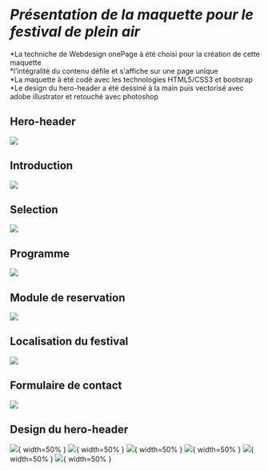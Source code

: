 # *Présentation de la maquette pour le festival de plein air* 

*La techniche de Webdesign onePage à été choisi pour la création de cette maquette  
*l’intégralité du contenu défile et s'affiche sur une page unique  
*La maquette à été codé avec les technologies HTML5/CSS3 et bootsrap  
*Le design du hero-header a été dessiné à la main puis vectorisé avec adobe illustrator et retouché avec photoshop


## Hero-header
![](preview/1affiche.png)

## Introduction
![](preview/presentation.png)

## Selection
![](preview/3prog.png)

## Programme
![](preview/4horaires.png)

## Module de reservation
![](preview/5resa.png)

## Localisation du festival
![](preview/6map.png)

## Formulaire de contact
![](preview/7contact.png)

## Design du hero-header
![](preview/ca.jpg){ width=50% }
![](preview/cb.jpg){ width=50% }
![](preview/c2.jpg){ width=50% }
![](preview/c3.jpg){ width=50% }
![](preview/c1.jpg){ width=50% }
![](preview/c44.png){ width=50% }


